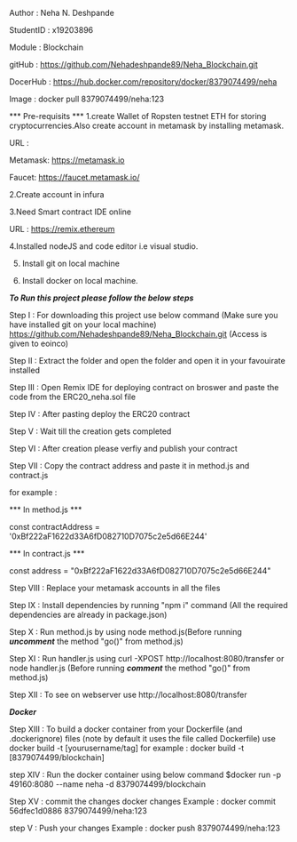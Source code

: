 Author : Neha N. Deshpande


StudentID : x19203896


Module : Blockchain


gitHub : https://github.com/Nehadeshpande89/Neha_Blockchain.git 

DocerHub : https://hub.docker.com/repository/docker/8379074499/neha 

Image : docker pull 8379074499/neha:123



*** Pre-requisits ***
1.create Wallet of Ropsten testnet ETH for storing cryptocurrencies.Also create account in metamask by installing metamask.

URL : 

Metamask: https://metamask.io

Faucet: https://faucet.metamask.io/


2.Create account in infura 

3.Need Smart contract IDE online

URL :
 https://remix.ethereum

 4.Installed nodeJS and code editor i.e visual studio.

 5. Install git on local machine

 6. Install docker on local machine.

***To Run this project please follow the below steps***

Step I : 
For downloading this project use below command (Make sure you have installed git on your local machine)
https://github.com/Nehadeshpande89/Neha_Blockchain.git (Access is given to eoinco)

Step II : 
Extract the folder and open the folder and open it in your favouirate installed

Step III : 
Open Remix IDE for deploying contract on broswer and paste the code from the ERC20_neha.sol file

Step IV : After pasting deploy the ERC20 contract

Step V : Wait till the creation gets completed 

Step VI : After creation please verfiy and publish your contract

Step VII : Copy the contract address and paste it in method.js and contract.js

for example :

*** In method.js ***

const contractAddress = '0xBf222aF1622d33A6fD082710D7075c2e5d66E244'


*** In contract.js ***

const address = "0xBf222aF1622d33A6fD082710D7075c2e5d66E244"


Step VIII : Replace your metamask accounts in all the files


Step IX : Install dependencies by running "npm i" command (All the required dependencies are already in package.json)


Step X : Run method.js by using node method.js(Before running ***uncomment*** the method "go()" from method.js)


Step XI : Run handler.js using curl -XPOST http://localhost:8080/transfer or node handler.js (Before running ***comment*** the method "go()" from method.js)


Step XII : To see on webserver use http://localhost:8080/transfer

***Docker***

Step XIII : To build a docker container from your Dockerfile (and .dockerignore) files (note by default it uses the file called Dockerfile) use
docker build -t [yourusername/tag] 
for example : docker build -t [8379074499/blockchain] 

step XIV : Run the docker container using below command
$docker run -p 49160:8080 --name neha -d 8379074499/blockchain

Step XV  : commit the changes docker changes
Example : 
 docker commit 56dfec1d0886 8379074499/neha:123

step V : Push your changes 
Example : 
docker push 8379074499/neha:123
